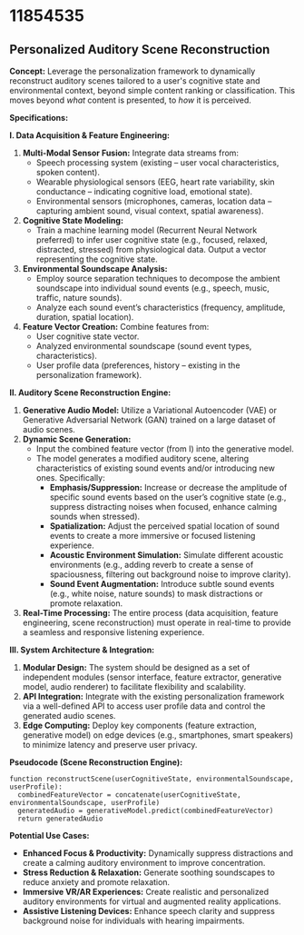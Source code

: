 # 11854535

## Personalized Auditory Scene Reconstruction

**Concept:** Leverage the personalization framework to dynamically reconstruct auditory scenes tailored to a user's cognitive state and environmental context, beyond simple content ranking or classification. This moves beyond *what* content is presented, to *how* it is perceived.

**Specifications:**

**I. Data Acquisition & Feature Engineering:**

1.  **Multi-Modal Sensor Fusion:** Integrate data streams from:
    *   Speech processing system (existing – user vocal characteristics, spoken content).
    *   Wearable physiological sensors (EEG, heart rate variability, skin conductance – indicating cognitive load, emotional state).
    *   Environmental sensors (microphones, cameras, location data – capturing ambient sound, visual context, spatial awareness).
2.  **Cognitive State Modeling:**
    *   Train a machine learning model (Recurrent Neural Network preferred) to infer user cognitive state (e.g., focused, relaxed, distracted, stressed) from physiological data. Output a vector representing the cognitive state.
3.  **Environmental Soundscape Analysis:**
    *   Employ source separation techniques to decompose the ambient soundscape into individual sound events (e.g., speech, music, traffic, nature sounds).
    *   Analyze each sound event’s characteristics (frequency, amplitude, duration, spatial location).
4.  **Feature Vector Creation:** Combine features from:
    *   User cognitive state vector.
    *   Analyzed environmental soundscape (sound event types, characteristics).
    *   User profile data (preferences, history – existing in the personalization framework).

**II. Auditory Scene Reconstruction Engine:**

1.  **Generative Audio Model:** Utilize a Variational Autoencoder (VAE) or Generative Adversarial Network (GAN) trained on a large dataset of audio scenes.
2.  **Dynamic Scene Generation:**
    *   Input the combined feature vector (from I) into the generative model.
    *   The model generates a modified auditory scene, altering characteristics of existing sound events and/or introducing new ones.  Specifically:
        *   **Emphasis/Suppression:** Increase or decrease the amplitude of specific sound events based on the user’s cognitive state (e.g., suppress distracting noises when focused, enhance calming sounds when stressed).
        *   **Spatialization:** Adjust the perceived spatial location of sound events to create a more immersive or focused listening experience.
        *   **Acoustic Environment Simulation:**  Simulate different acoustic environments (e.g., adding reverb to create a sense of spaciousness, filtering out background noise to improve clarity).
        *   **Sound Event Augmentation:**  Introduce subtle sound events (e.g., white noise, nature sounds) to mask distractions or promote relaxation.
3.  **Real-Time Processing:** The entire process (data acquisition, feature engineering, scene reconstruction) must operate in real-time to provide a seamless and responsive listening experience.

**III. System Architecture & Integration:**

1.  **Modular Design:** The system should be designed as a set of independent modules (sensor interface, feature extractor, generative model, audio renderer) to facilitate flexibility and scalability.
2.  **API Integration:** Integrate with the existing personalization framework via a well-defined API to access user profile data and control the generated audio scenes.
3.  **Edge Computing:**  Deploy key components (feature extraction, generative model) on edge devices (e.g., smartphones, smart speakers) to minimize latency and preserve user privacy.

**Pseudocode (Scene Reconstruction Engine):**

```
function reconstructScene(userCognitiveState, environmentalSoundscape, userProfile):
  combinedFeatureVector = concatenate(userCognitiveState, environmentalSoundscape, userProfile)
  generatedAudio = generativeModel.predict(combinedFeatureVector)
  return generatedAudio
```

**Potential Use Cases:**

*   **Enhanced Focus & Productivity:**  Dynamically suppress distractions and create a calming auditory environment to improve concentration.
*   **Stress Reduction & Relaxation:**  Generate soothing soundscapes to reduce anxiety and promote relaxation.
*   **Immersive VR/AR Experiences:**  Create realistic and personalized auditory environments for virtual and augmented reality applications.
*   **Assistive Listening Devices:**  Enhance speech clarity and suppress background noise for individuals with hearing impairments.